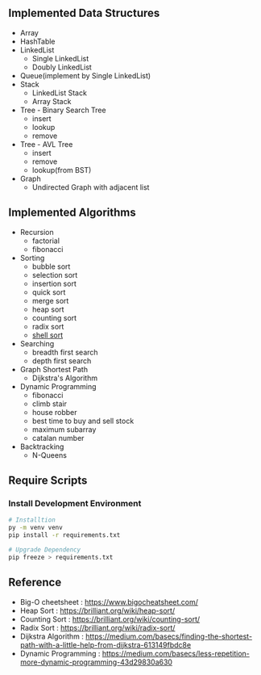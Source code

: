 ## Implemented Data Structures
* Array
* HashTable
* LinkedList
  * Single LinkedList
  * Doubly LinkedList
* Queue(implement by Single LinkedList)
* Stack
  * LinkedList Stack
  * Array Stack
* Tree - Binary Search Tree
  * insert
  * lookup
  * remove
* Tree - AVL Tree
  * insert
  * remove
  * lookup(from BST)
* Graph
  * Undirected Graph with adjacent list

## Implemented Algorithms
* Recursion
  * factorial
  * fibonacci
* Sorting
  * bubble sort
  * selection sort
  * insertion sort
  * quick sort
  * merge sort
  * heap sort
  * counting sort
  * radix sort
  * [shell sort](https://en.wikipedia.org/wiki/Shellsort)
* Searching
  * breadth first search
  * depth first search
* Graph Shortest Path
  * Dijkstra's Algorithm
* Dynamic Programming
  * fibonacci
  * climb stair
  * house robber
  * best time to buy and sell stock
  * maximum subarray
  * catalan number
* Backtracking
  * N-Queens

## Require Scripts

### Install Development Environment
``` sh
# Installtion
py -m venv venv
pip install -r requirements.txt

# Upgrade Dependency
pip freeze > requirements.txt
```

## Reference
* Big-O cheetsheet : https://www.bigocheatsheet.com/
* Heap Sort : https://brilliant.org/wiki/heap-sort/
* Counting Sort : https://brilliant.org/wiki/counting-sort/
* Radix Sort : https://brilliant.org/wiki/radix-sort/
* Dijkstra Algorithm : https://medium.com/basecs/finding-the-shortest-path-with-a-little-help-from-dijkstra-613149fbdc8e
* Dynamic Programming : https://medium.com/basecs/less-repetition-more-dynamic-programming-43d29830a630